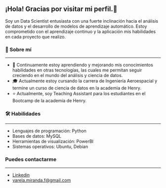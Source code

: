 ## ¡Hola! Gracias por visitar mi perfil.👋
Soy un Data Scientist entusiasta con una fuerte inclinación hacia el análisis de datos y el desarrollo de modelos de aprendizaje automático. Estoy  comprometido con el aprendizaje continuo y la aplicación mis habilidades en cada proyecto que realizo. 

### 🚀 Sobre mí
---

- 🌱 Continuamente estoy aprendiendo y mejorando mis conocimientos habilidades en otras tecnologías, las cuales me permitan seguir creciendo en el mundo del análisis y ciencia de datos. 
- 🎓 Actualmente estoy cursando la carrera de Ingeniería Aeroespacial y termine un curso de ciencia de datos en la academia de Henry.
- ⭐​ Actualmente, soy Teaching Assistant para los estudiantes en el  Bootcamp de la academia de  Henry.

### 🛠️ Habilidades
--- 

- Lenguajes de programación: Python
- Bases de datos: MySQL
- Herramientas de visualización: PowerBI
- Sistemas operativos: Ubuntu, Debian

### Puedes contactarme
---
- [Linkedin](https://www.linkedin.com/in/felipe-varela-miranda/)
- varela.miranda.f@gmail.com
